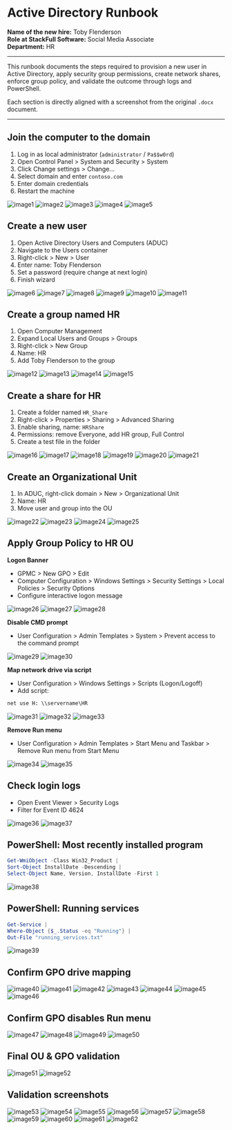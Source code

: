 # Active Directory Runbook

**Name of the new hire:** Toby Flenderson  
**Role at StackFull Software:** Social Media Associate  
**Department:** HR

---

This runbook documents the steps required to provision a new user in Active Directory, apply security group permissions, create network shares, enforce group policy, and validate the outcome through logs and PowerShell.

Each section is directly aligned with a screenshot from the original `.docx` document.

---

## Join the computer to the domain
1. Log in as local administrator (`administrator` / `Pa$$w0rd`)
2. Open Control Panel > System and Security > System
3. Click Change settings > Change...
4. Select domain and enter `contoso.com`
5. Enter domain credentials
6. Restart the machine

![image1](Active-Directory-Runbook-Images/image1.png)
![image2](Active-Directory-Runbook-Images/image2.png)
![image3](Active-Directory-Runbook-Images/image3.png)
![image4](Active-Directory-Runbook-Images/image4.png)
![image5](Active-Directory-Runbook-Images/image5.png)

## Create a new user
1. Open Active Directory Users and Computers (ADUC)
2. Navigate to the Users container
3. Right-click > New > User
4. Enter name: Toby Flenderson
5. Set a password (require change at next login)
6. Finish wizard

![image6](Active-Directory-Runbook-Images/image6.png)
![image7](Active-Directory-Runbook-Images/image7.png)
![image8](Active-Directory-Runbook-Images/image8.png)
![image9](Active-Directory-Runbook-Images/image9.png)
![image10](Active-Directory-Runbook-Images/image10.png)
![image11](Active-Directory-Runbook-Images/image11.png)

## Create a group named HR
1. Open Computer Management
2. Expand Local Users and Groups > Groups
3. Right-click > New Group
4. Name: HR
5. Add Toby Flenderson to the group

![image12](Active-Directory-Runbook-Images/image12.png)
![image13](Active-Directory-Runbook-Images/image13.png)
![image14](Active-Directory-Runbook-Images/image14.png)
![image15](Active-Directory-Runbook-Images/image15.png)

## Create a share for HR
1. Create a folder named `HR_Share`
2. Right-click > Properties > Sharing > Advanced Sharing
3. Enable sharing, name: `HRShare`
4. Permissions: remove Everyone, add HR group, Full Control
5. Create a test file in the folder

![image16](Active-Directory-Runbook-Images/image16.png)
![image17](Active-Directory-Runbook-Images/image17.png)
![image18](Active-Directory-Runbook-Images/image18.png)
![image19](Active-Directory-Runbook-Images/image19.png)
![image20](Active-Directory-Runbook-Images/image20.png)
![image21](Active-Directory-Runbook-Images/image21.png)

## Create an Organizational Unit
1. In ADUC, right-click domain > New > Organizational Unit
2. Name: HR
3. Move user and group into the OU

![image22](Active-Directory-Runbook-Images/image22.png)
![image23](Active-Directory-Runbook-Images/image23.png)
![image24](Active-Directory-Runbook-Images/image24.png)
![image25](Active-Directory-Runbook-Images/image25.png)

## Apply Group Policy to HR OU
**Logon Banner**
- GPMC > New GPO > Edit
- Computer Configuration > Windows Settings > Security Settings > Local Policies > Security Options
- Configure interactive logon message

![image26](Active-Directory-Runbook-Images/image26.png)
![image27](Active-Directory-Runbook-Images/image27.png)
![image28](Active-Directory-Runbook-Images/image28.png)

**Disable CMD prompt**
- User Configuration > Admin Templates > System > Prevent access to the command prompt

![image29](Active-Directory-Runbook-Images/image29.png)
![image30](Active-Directory-Runbook-Images/image30.png)

**Map network drive via script**
- User Configuration > Windows Settings > Scripts (Logon/Logoff)
- Add script:
```bat
net use H: \\servername\HR
```

![image31](Active-Directory-Runbook-Images/image31.png)
![image32](Active-Directory-Runbook-Images/image32.png)
![image33](Active-Directory-Runbook-Images/image33.png)

**Remove Run menu**
- User Configuration > Admin Templates > Start Menu and Taskbar > Remove Run menu from Start Menu

![image34](Active-Directory-Runbook-Images/image34.png)
![image35](Active-Directory-Runbook-Images/image35.png)

## Check login logs
- Open Event Viewer > Security Logs
- Filter for Event ID 4624

![image36](Active-Directory-Runbook-Images/image36.png)
![image37](Active-Directory-Runbook-Images/image37.png)

## PowerShell: Most recently installed program
```powershell
Get-WmiObject -Class Win32_Product |
Sort-Object InstallDate -Descending |
Select-Object Name, Version, InstallDate -First 1
```
![image38](Active-Directory-Runbook-Images/image38.png)

## PowerShell: Running services
```powershell
Get-Service |
Where-Object {$_.Status -eq "Running"} |
Out-File "running_services.txt"
```
![image39](Active-Directory-Runbook-Images/image39.png)

## Confirm GPO drive mapping
![image40](Active-Directory-Runbook-Images/image40.png)
![image41](Active-Directory-Runbook-Images/image41.png)
![image42](Active-Directory-Runbook-Images/image42.png)
![image43](Active-Directory-Runbook-Images/image43.png)
![image44](Active-Directory-Runbook-Images/image44.png)
![image45](Active-Directory-Runbook-Images/image45.png)
![image46](Active-Directory-Runbook-Images/image46.png)

## Confirm GPO disables Run menu
![image47](Active-Directory-Runbook-Images/image47.png)
![image48](Active-Directory-Runbook-Images/image48.png)
![image49](Active-Directory-Runbook-Images/image49.png)
![image50](Active-Directory-Runbook-Images/image50.png)

## Final OU & GPO validation
![image51](Active-Directory-Runbook-Images/image51.png)
![image52](Active-Directory-Runbook-Images/image52.png)

## Validation screenshots
![image53](Active-Directory-Runbook-Images/image53.png)
![image54](Active-Directory-Runbook-Images/image54.png)
![image55](Active-Directory-Runbook-Images/image55.png)
![image56](Active-Directory-Runbook-Images/image56.png)
![image57](Active-Directory-Runbook-Images/image57.png)
![image58](Active-Directory-Runbook-Images/image58.png)
![image59](Active-Directory-Runbook-Images/image59.png)
![image60](Active-Directory-Runbook-Images/image60.png)
![image61](Active-Directory-Runbook-Images/image61.png)
![image62](Active-Directory-Runbook-Images/image62.png)
